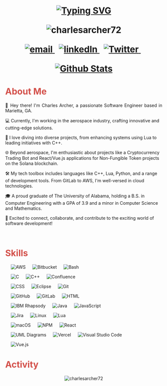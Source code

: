 <h1 align="center">
  
[![Typing SVG](https://readme-typing-svg.herokuapp.com?font=Ubuntu+Mono&size=30&color=A63636&center=true&vCenter=true&lines=Hello+World!;Welcome+To+My+GitHub!; )](https://git.io/typing-svg)
    <div align="center">
        <img src="https://komarev.com/ghpvc/?username=charlesarcher72&label=Profile%20views&color=A63636&style=plastic" alt="charlesarcher72" /> 
    </div>
<p align="center">
  <a href="mailto:charlesarcher72@gmail.com">
     <img  src="https://img.shields.io/badge/email-red?style=for-the-badge&logo=gmail&logoColor=white" alt="email">
  </a>&nbsp;
  <a href="https://www.linkedin.com/in/charlesrarcher/">
     <img  src="https://img.shields.io/badge/linkedin-0A66C2?style=for-the-badge&logo=linkedin&logoColor=white" alt="linkedIn">
  </a>&nbsp;
  <a href="https://www.charlesarcher.me/">
     <img  src="https://img.shields.io/badge/website-C3897E?style=for-the-badge&logo=about.me&logoColor=white" alt="Twitter">
  </a>&nbsp;
<p/>
<p align="center">
<a href="https://github.com/charlesarcher72">
    <img align="center" src="https://github-readme-stats.vercel.app/api?username=charlesarcher72&hide=stars&include_all_commits=true&count_private=true&show_icons=true&line_height=20&title_color=FCFAEF&icon_color=E2E0A5&text_color=FCFAEF&bg_color=A63636" alt="Github Stats">
</a>
</h1> 
<h1 align="justify" style="color:#D3504A;">About Me</h1>
<p align="justify">
👋 Hey there! I'm Charles Archer, a passionate Software Engineer based in Marietta, GA.

💻 Currently, I'm working in the aerospace industry, crafting innovative and cutting-edge solutions.

🚀 I love diving into diverse projects, from enhancing systems using Lua to leading initiatives with C++.

🌐 Beyond aerospace, I'm enthusiastic about projects like a Cryptocurrency Trading Bot and React/Vue.js applications for Non-Fungible Token projects on the Solana blockchain.

🛠️ My tech toolbox includes languages like C++, Lua, Python, and a range of development tools. From GitLab to AWS, I'm well-versed in cloud technologies.

🎓 A proud graduate of The University of Alabama, holding a B.S. in Computer Engineering with a GPA of 3.9 and a minor in Computer Science and Mathematics.

🌟 Excited to connect, collaborate, and contribute to the exciting world of software development!
</p>
&emsp; 

<h1 align="justify" style="color:#D3504A;">Skills</h1>
<p align="justify"> 
&emsp;
<img alt="AWS" src="https://img.shields.io/badge/AWS%20-D3504A.svg?style=plastic&logo=amazon-aws&logoColor=white">
&emsp;
<img alt="Bitbucket" src="https://img.shields.io/badge/Bitbucket%20-D3504A.svg?style=plastic&logo=bitbucket&logoColor=white">
&emsp;
<img alt="Bash" src="https://img.shields.io/badge/Bash%20-D3504A.svg?style=plastic&logo=gnu-bash&logoColor=white">
&emsp;

&emsp;
<img alt="C" src="https://img.shields.io/badge/C%20-D3504A.svg?style=plastic&logo=c&logoColor=white">
&emsp;
<img alt="C++" src="https://img.shields.io/badge/C++%20-D3504A.svg?style=plastic&logo=c%2B%2B&logoColor=white">
&emsp;
<img alt="Confluence" src="https://img.shields.io/badge/Confluence%20-D3504A.svg?style=plastic&logo=confluence&logoColor=white">
&emsp;

&emsp;
<img alt="CSS" src="https://img.shields.io/badge/CSS%20-D3504A.svg?style=plastic&logo=css3&logoColor=white">
&emsp;
<img alt="Eclipse" src="https://img.shields.io/badge/Eclipse%20-D3504A.svg?style=plastic&logo=eclipse&logoColor=white">
&emsp;
<img alt="Git" src="https://img.shields.io/badge/Git%20-D3504A.svg?style=plastic&logo=git&logoColor=white">
&emsp;

&emsp;
<img alt="GitHub" src="https://img.shields.io/badge/GitHub%20-D3504A.svg?style=plastic&logo=github&logoColor=white">
&emsp;
<img alt="GitLab" src="https://img.shields.io/badge/GitLab%20-D3504A.svg?style=plastic&logo=gitlab&logoColor=white">
&emsp;
<img alt="HTML" src="https://img.shields.io/badge/HTML5%20-D3504A.svg?style=plastic&logo=html5&logoColor=white">
&emsp;

&emsp;
<img alt="IBM Rhapsody" src="https://img.shields.io/badge/IBM%20Rhapsody%20-D3504A.svg?style=plastic&logo=ibm&logoColor=white">
&emsp;
<img alt="Java" src="https://img.shields.io/badge/Java-D3504A.svg?style=plastic&logoColor=white">
&emsp;
<img alt="JavaScript" src="https://img.shields.io/badge/JavaScript%20-D3504A.svg?style=plastic&logo=javascript&logoColor=white">
&emsp;

&emsp;
<img alt="Jira" src="https://img.shields.io/badge/Jira%20-D3504A.svg?style=plastic&logo=jira&logoColor=white">
&emsp;
<img alt="Linux" src="https://img.shields.io/badge/Linux%20-D3504A.svg?style=plastic&logo=linux&logoColor=white">
&emsp;
<img alt="Lua" src="https://img.shields.io/badge/Lua%20-D3504A.svg?style=plastic&logo=lua&logoColor=white">
&emsp;

&emsp;
<img alt="macOS" src="https://img.shields.io/badge/macOS%20-D3504A.svg?style=plastic&logo=apple&logoColor=white">
&emsp;
<img alt="NPM" src="https://img.shields.io/badge/NPM%20-D3504A.svg?style=plastic&logo=npm&logoColor=white">
&emsp;
<img alt="React" src="https://img.shields.io/badge/React%20-D3504A.svg?style=plastic&logo=react&logoColor=white">
&emsp;

&emsp;
<img alt="UML Diagrams" src="https://img.shields.io/badge/UML%20Diagrams%20-D3504A.svg?style=plastic&logo=uml&logoColor=white">
&emsp;
<img alt="Vercel" src="https://img.shields.io/badge/Vercel%20-D3504A.svg?style=plastic&logo=vercel&logoColor=white">
&emsp;
<img alt="Visual Studio Code" src="https://img.shields.io/badge/Visual%20Studio%20Code-D3504A.svg?style=plastic&logo=visual%20studio%20code&logoColor=white">
&emsp;

&emsp;
<img alt="Vue.js" src="https://img.shields.io/badge/Vue.js%20-D3504A.svg?style=plastic&logo=vue.js&logoColor=white">
&emsp;
</p>


<h1 align="justify" style="color:#D3504A;">Activity</h1>

<div align="center">
    <img src="https://github-readme-streak-stats.herokuapp.com?user=charlesarcher72&theme=blood-dark&border_radius=5&date_format=n%2Fj%5B%2FY%5D&background=A63636&border=FCFAEF&stroke=FCFAEF&ring=FCFAEF&dates=E2E0A5&sideLabels=FCFAEF&sideNums=FCFAEF&currStreakLabel=FCFAEF&fire=E2E0A5&currStreakNum=E2E0A5)" alt="charlesarcher72" />
</div>
&emsp; 
